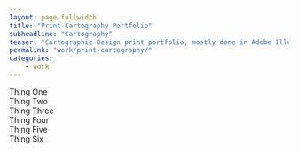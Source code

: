 ```yaml
---
layout: page-fullwidth
title: "Print Cartography Portfolio"
subheadline: "Cartography"
teaser: "Cartographic Design print portfolio, mostly done in Adobe Illustrator"
permalink: "work/print-cartography/"
categories: 
    - work
---
```


<div class="row">
    <div class="medium-4 columns">
        Thing One
    </div>
    <div class="medium-4 columns">
        Thing Two
    </div>
    <div class="medium-4 columns">
        Thing Three
    </div>
</div> 

<div class="row">
    <div class="medium-4 columns">
        Thing Four
    </div>
    <div class="medium-4 columns">
        Thing Five
    </div>
    <div class="medium-4 columns">
        Thing Six
    </div>
</div> 